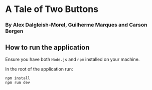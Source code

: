 # A Tale of Two Buttons
### By Alex Dalgleish-Morel, Guilherme Marques and Carson Bergen

## How to run the application

Ensure you have both `Node.js` and `npm` installed on your machine.

In the root of the application run:

```
npm install
npm run dev
```
